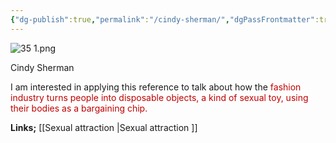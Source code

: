 ```yaml
---
{"dg-publish":true,"permalink":"/cindy-sherman/","dgPassFrontmatter":true}
---
```



![35 1.png](/img/user/35%201.png)

Cindy Sherman

I am interested in applying this reference to talk about how the <span style="color:rgb(192, 0, 0)">fashion industry turns people into disposable objects, a kind of sexual toy, using their bodies as a bargaining chip.</span>

**Links;** [[Sexual attraction \|Sexual attraction ]]

